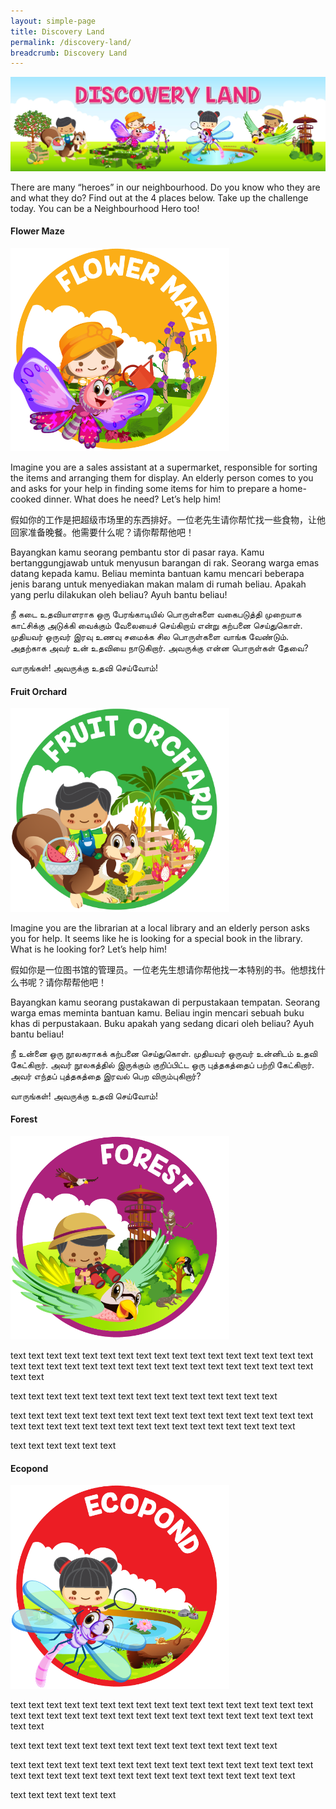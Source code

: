 ```yaml
---
layout: simple-page
title: Discovery Land
permalink: /discovery-land/
breadcrumb: Discovery Land
---
```

<img src="/images/Discoveryland.jpg" alt="" />

There are many “heroes” in our neighbourhood. Do you know who they are and what they do? Find out at the 4 places below. Take up the challenge today. You can be a Neighbourhood Hero too!

#### Flower Maze
<img src="/images/Discoveryland_Floral nursery.png" alt="" style="width:350px;" />

Imagine you are a sales assistant at a supermarket, responsible for sorting the items and arranging them for display. An elderly person comes to you and asks for your help in finding some items for him to prepare a home-cooked dinner. What does he need? Let’s help him!

假如你的工作是把超级市场里的东西排好。一位老先生请你帮忙找一些食物，让他回家准备晚餐。他需要什么呢？请你帮帮他吧！

Bayangkan kamu seorang pembantu stor di pasar raya. Kamu bertanggungjawab untuk menyusun barangan di rak. Seorang warga emas datang kepada kamu. Beliau meminta bantuan kamu mencari beberapa jenis barang untuk menyediakan makan malam di rumah beliau. Apakah yang perlu dilakukan oleh beliau? Ayuh bantu beliau!

நீ கடை உதவியாளராக ஒரு பேரங்காடியில் பொருள்களை வகைபடுத்தி முறையாக காட்சிக்கு அடுக்கி வைக்கும் வேலையைச் செய்கிறாய் என்று கற்பனை செய்துகொள். முதியவர் ஒருவர் இரவு உணவு சமைக்க சில பொருள்களை வாங்க வேண்டும். அதற்காக அவர் உன் உதவியை நாடுகிறார். அவருக்கு என்ன பொருள்கள் தேவை?

வாருங்கள்! அவருக்கு உதவி செய்வோம்!

#### Fruit Orchard
<img src="/images/Discoveryland_Fruit orchard.png" alt="" style="width:350px;" />

Imagine you are the librarian at a local library and an elderly person asks you for help. It seems like he is looking for a special book in the library. What is he looking for? Let’s help him!

假如你是一位图书馆的管理员。一位老先生想请你帮他找一本特别的书。他想找什么书呢？请你帮帮他吧！

Bayangkan kamu seorang pustakawan di perpustakaan tempatan. Seorang warga emas meminta bantuan kamu. Beliau ingin mencari sebuah buku khas di perpustakaan. Buku apakah yang sedang dicari oleh beliau? Ayuh bantu beliau!

நீ உன்னை ஒரு நூலகராகக் கற்பனை செய்துகொள். முதியவர் ஒருவர் உன்னிடம் உதவி கேட்கிறார். அவர் நூலகத்தில் இருக்கும் குறிப்பிட்ட ஒரு புத்தகத்தைப் பற்றி கேட்கிறார். அவர் எந்தப் புத்தகத்தை இரவல் பெற விரும்புகிறார்?

வாருங்கள்! அவருக்கு உதவி செய்வோம்!

#### Forest
<img src="/images/Discoveryland_Safari.png" alt="" style="width:350px;" />

text text text text text text text text text text text text text text text text text text text text text text text text text text text text text text text text text text text text 

text text text text text text text text text text text text text text text 

text text text text text text text text text text text text text text text text text text text text text text text text text text text text text text text text text 

text text text text text text 

#### Ecopond
<img src="/images/Discoveryland_Wetland.png" alt="" style="width:350px;" />

text text text text text text text text text text text text text text text text text text text text text text text text text text text text text text text text text text text text 

text text text text text text text text text text text text text text text 

text text text text text text text text text text text text text text text text text text text text text text text text text text text text text text text text text 

text text text text text text 
